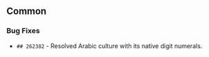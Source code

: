 ##  Common

###    Bug Fixes

- `## 262382` - Resolved Arabic culture with its native digit numerals.


